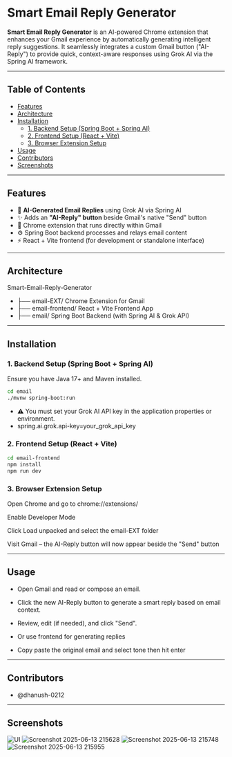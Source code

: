 # Smart Email Reply Generator

**Smart Email Reply Generator** is an AI-powered Chrome extension that enhances your Gmail experience by automatically generating intelligent reply suggestions. It seamlessly integrates a custom Gmail button ("AI-Reply") to provide quick, context-aware responses using Grok AI via the Spring AI framework.

---

## Table of Contents

- [Features](#features)
- [Architecture](#architecture)
- [Installation](#installation)
  - [1. Backend Setup (Spring Boot + Spring AI)](#1-backend-setup-spring-boot--spring-ai)
  - [2. Frontend Setup (React + Vite)](#2-frontend-setup-react--vite)
  - [3. Browser Extension Setup](#3-browser-extension-setup)
- [Usage](#usage)
- [Contributors](#contributors)
- [Screenshots](#screenshots)

---

## Features

- 🧠 **AI-Generated Email Replies** using Grok AI via Spring AI
- ✨ Adds an **"AI-Reply" button** beside Gmail's native "Send" button
- 🧩 Chrome extension that runs directly within Gmail
- ⚙️ Spring Boot backend processes and relays email content
- ⚡ React + Vite frontend (for development or standalone interface)

---

## Architecture
Smart-Email-Reply-Generator

- ├── email-EXT/  Chrome Extension for Gmail
- ├── email-frontend/  React + Vite Frontend App
- ├── email/  Spring Boot Backend (with Spring AI & Grok API)


---

## Installation

### 1. Backend Setup (Spring Boot + Spring AI)

Ensure you have Java 17+ and Maven installed.

```bash
cd email
./mvnw spring-boot:run
```

- ⚠️ You must set your Grok AI API key in the application properties or environment.
- spring.ai.grok.api-key=your_grok_api_key

### 2. Frontend Setup (React + Vite)

```bash
cd email-frontend
npm install
npm run dev
```

### 3. Browser Extension Setup

Open Chrome and go to chrome://extensions/

Enable Developer Mode

Click Load unpacked and select the email-EXT folder

Visit Gmail – the AI-Reply button will now appear beside the "Send" button

---

## Usage

- Open Gmail and read or compose an email.

- Click the new AI-Reply button to generate a smart reply based on email context.

- Review, edit (if needed), and click "Send".

- Or use frontend for generating replies 

- Copy paste the original email and select tone then hit enter

---

## Contributors
- @dhanush-0212

---

## Screenshots

![UI](https://github.com/user-attachments/assets/6bd668cf-e687-4427-888c-e561d7a94ce3)
![Screenshot 2025-06-13 215628](https://github.com/user-attachments/assets/92d1b5e8-34a8-4b15-a73f-a544770e8be3)
![Screenshot 2025-06-13 215748](https://github.com/user-attachments/assets/7b608a47-ff8d-4cad-9d63-6551f2a1f626)
![Screenshot 2025-06-13 215955](https://github.com/user-attachments/assets/9aaf1d9b-7603-4fc5-9414-8edfcaaa034e)
